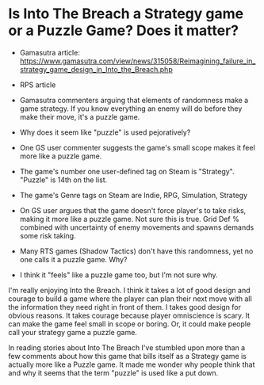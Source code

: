 Is Into The Breach a Strategy game or a Puzzle Game?  Does it matter?
========================================================================

* Gamasutra article: https://www.gamasutra.com/view/news/315058/Reimagining_failure_in_strategy_game_design_in_Into_the_Breach.php

* RPS article

* Gamasutra commenters arguing that elements of randomness make a game strategy.  If you know everything an enemy will do before they make their move, it's a puzzle game.

* Why does it seem like "puzzle" is used pejoratively?

* One GS user commenter suggests the game's small scope makes it feel more like a puzzle game.

* The game's number one user-defined tag on Steam is "Strategy".  "Puzzle" is 14th on the list.

* The game's Genre tags on Steam are Indie, RPG, Simulation, Strategy

* On GS user argues that the game doesn't force player's to take risks, making it more like a puzzle game.  Not sure this is true.  Grid Def % combined with uncertainty of enemy movements and spawns demands some risk taking.

* Many RTS games (Shadow Tactics) don't have this randomness, yet no one calls it a puzzle game.  Why?

* I think it "feels" like a puzzle game too, but I'm not sure why.


I'm really enjoying Into the Breach.  I think it takes a lot of good design and courage to build a game where the player can plan their next move with all the information they need right in front of them.  I takes good design for obvious reasons.  It takes courage because player omniscience is scary.  It can make the game feel small in scope or boring.  Or, it could make people call your strategy game a puzzle game.

In reading stories about Into The Breach I've stumbled upon more than a few comments about how this game that bills itself as a Strategy game is actually more like a Puzzle game.  It made me wonder why people think that and why it seems that the term "puzzle" is used like a put down.